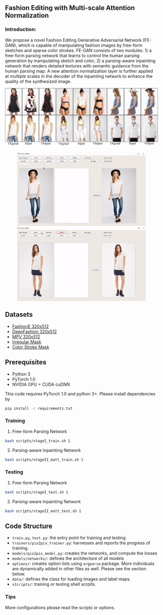 ## Fashion Editing with Multi-scale Attention Normalization

### Introduction:
We propose a novel Fashion Editing Generative Adversarial Network (FE-GAN), which is capable of manipulating fashion images by free-form sketches and sparse color strokes. FE-GAN consists of two modules: 1) a free-form parsing network that learns to control the human parsing generation by manipulating sketch and color; 2) a parsing-aware inpainting network that renders detailed textures with semantic guidance from the human parsing map. A new attention normalization layer is further applied at multiple scales in the decoder of the inpainting network to enhance the quality of the synthesized image.

![avatar](datasets/imgs/fig1.png)

<figure class="half">
    <img src="./datasets/imgs/demo1.gif">
    <img src="./datasets/imgs/demo2.gif">
</figure>

## Datasets
- [FashionE  320x512](https://drive.google.com/open?id=1eCestNe4qL5O9yb4q9fJAdVsMEfnBY96)
- [DeepFashion 320x512](https://drive.google.com/open?id=1rv-lsnv-naNo4mVLN_TiTuL1Zz0yS8gr)
- [MPV 320x512](https://drive.google.com/open?id=1-APc9xGalJQLnEzkqb1pCsXXbV83grbe)
- [Irregular Mask](https://drive.google.com/open?id=1gxzo-tGcpCgLhYcGcRpBK1HpyacmrVnt)
- [Color Stroke Mask](https://drive.google.com/open?id=1Qvx3SH904JKt6o9cleLHpEteAP-ymtLf)


## Prerequisites
- Python 3
- PyTorch 1.0
- NVIDIA GPU + CUDA cuDNN


This code requires PyTorch 1.0 and python 3+. Please install dependencies by
```bash
pip install -r requirements.txt
```

### Training 
1. Free-form Parsing Network
```bash
bash scripts/stageI_train.sh 1
```
2. Parsing-aware Inpainting Network
```bash
bash scripts/stageII_matt_train.sh 1
```

### Testing 
1. Free-form Parsing Network
```bash
bash scripts/stageI_test.sh 1
```
2. Parsing-aware Inpainting Network
```bash
bash scripts/stageII_matt_test.sh 1
```

## Code Structure

- `train.py`, `test.py`: the entry point for training and testing.
- `trainers/pix2pix_trainer.py`: harnesses and reports the progress of training.
- `models/pix2pix_model.py`: creates the networks, and compute the losses
- `models/networks/`: defines the architecture of all models
- `options/`: creates option lists using `argparse` package. More individuals are dynamically added in other files as well. Please see the section below.
- `data/`: defines the class for loading images and label maps.
- `stcripts/`: training or testing shell scrpits.

### Tips
More configurations please read the scripts or options.



